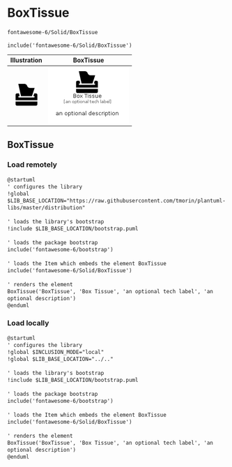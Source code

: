 # BoxTissue


```text
fontawesome-6/Solid/BoxTissue
```

```text
include('fontawesome-6/Solid/BoxTissue')
```



| Illustration | BoxTissue |
| :---: | :---: |
| ![illustration for Illustration](../../fontawesome-6/Solid/BoxTissue.png) | ![illustration for BoxTissue](../../fontawesome-6/Solid/BoxTissue.Local.png) |




## BoxTissue

### Load remotely
```plantuml
@startuml
' configures the library
!global $LIB_BASE_LOCATION="https://raw.githubusercontent.com/tmorin/plantuml-libs/master/distribution"

' loads the library's bootstrap
!include $LIB_BASE_LOCATION/bootstrap.puml

' loads the package bootstrap
include('fontawesome-6/bootstrap')

' loads the Item which embeds the element BoxTissue
include('fontawesome-6/Solid/BoxTissue')

' renders the element
BoxTissue('BoxTissue', 'Box Tissue', 'an optional tech label', 'an optional description')
@enduml
```

### Load locally
```plantuml
@startuml
' configures the library
!global $INCLUSION_MODE="local"
!global $LIB_BASE_LOCATION="../.."

' loads the library's bootstrap
!include $LIB_BASE_LOCATION/bootstrap.puml

' loads the package bootstrap
include('fontawesome-6/bootstrap')

' loads the Item which embeds the element BoxTissue
include('fontawesome-6/Solid/BoxTissue')

' renders the element
BoxTissue('BoxTissue', 'Box Tissue', 'an optional tech label', 'an optional description')
@enduml
```

